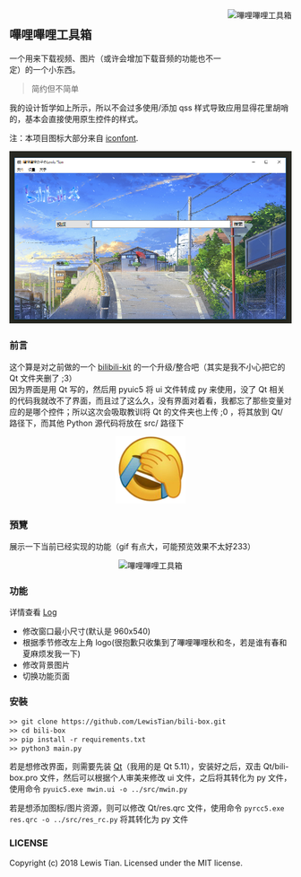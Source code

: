 <img src="images/bilibili.ico" height="120" alt="嗶哩嗶哩工具箱" title="嗶哩嗶哩工具箱" align="right">

## 嗶哩嗶哩工具箱
一个用来下载视频、图片（或许会增加下载音频的功能也不一定）的一个小东西。

> 简约但不简单

我的设计哲学如上所示，所以不会过多使用/添加 qss 样式导致应用显得花里胡哨的，基本会直接使用原生控件的样式。

注：本项目图标大部分来自 [iconfont](http://www.iconfont.cn).

<div align="center">
	<img src="images/cover.png" alt="嗶哩嗶哩工具箱" title="嗶哩嗶哩工具箱">
</div>

### 前言
这个算是对之前做的一个 [bilibili-kit](https://github.com/LewisTian/PyQt5-Apps/blob/master/bilibili-kit) 的一个升级/整合吧（其实是我不小心把它的 Qt 文件夹删了 ;3）<br >
因为界面是用 Qt 写的，然后用 pyuic5 将 ui 文件转成 py 来使用，没了 Qt 相关的代码我就改不了界面，而且过了这么久，没有界面对着看，我都忘了那些变量对应的是哪个控件；所以这次会吸取教训将 Qt 的文件夹也上传 ;0 ，将其放到 Qt/ 路径下，而其他 Python 源代码将放在 src/ 路径下
<div align="center">
	<img src="images/cry.png" height="120" alt="掩面哭" title="掩面哭">
</div>

### 預覽
展示一下当前已经实现的功能（gif 有点大，可能预览效果不太好233）
<div align="center">
	<img src="images/preview.gif" alt="嗶哩嗶哩工具箱" title="嗶哩嗶哩工具箱">
</div>

### 功能
详情查看 [Log](LOG.md)
- 修改窗口最小尺寸(默认是 960x540)
- 根据季节修改左上角 logo(很抱歉只收集到了嗶哩嗶哩秋和冬，若是谁有春和夏麻烦发我一下)
- 修改背景图片
- 切换功能页面

### 安裝
```
>> git clone https://github.com/LewisTian/bili-box.git
>> cd bili-box
>> pip install -r requirements.txt
>> python3 main.py
```
若是想修改界面，则需要先装 [Qt](https://www.qt.io/)（我用的是 Qt 5.11），安装好之后，双击 Qt/bili-box.pro 文件，然后可以根据个人审美来修改 ui 文件，之后将其转化为 py 文件，使用命令 `pyuic5.exe mwin.ui -o ../src/mwin.py`

若是想添加图标/图片资源，则可以修改 Qt/res.qrc 文件，使用命令 `pyrcc5.exe res.qrc -o ../src/res_rc.py` 将其转化为 py 文件

### LICENSE
Copyright (c) 2018 Lewis Tian. Licensed under the MIT license.